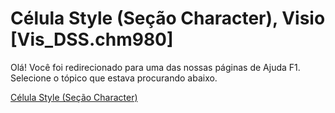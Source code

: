 
# Célula Style (Seção Character), Visio [Vis_DSS.chm980]

Olá! Você foi redirecionado para uma das nossas páginas de Ajuda F1. Selecione o tópico que estava procurando abaixo.

[Célula Style (Seção Character)](http://msdn.microsoft.com/library/4372f1e1-f0a9-2f63-ff79-58f2afdceed5%28Office.15%29.aspx)
